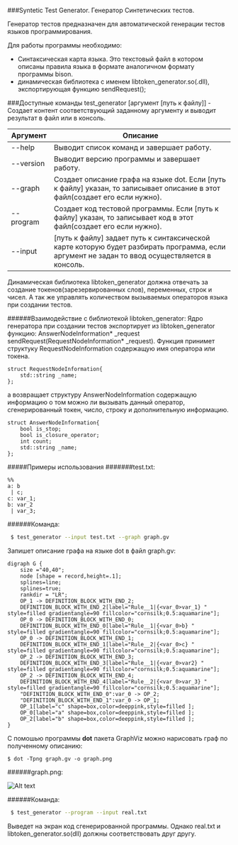 ###Syntetic Test Generator. Генератор Синтетических тестов.

Генератор тестов предназначен для автоматической генерации тестов языков программирования.


Для работы программы необходимо:
 - Синтаксическая карта языка. Это текстовый файл в котором описаны правила языка в формате аналогичном формату программы bison.
 - динамическая библиотека с именем libtoken_generator.so(.dll), экспортирующая функцию sendRequest();

###Доступные команды
test_generator [аргумент [путь к файлу]]   -    Создает контент соответствующий заданному аргументу и выводит результат в файл или в консоль.


Аргумент | Описание 
------------  | ----------------- 
--help   |     Выводит список команд и завершает работу.
--version   |  Выводит версию программы и завершает работу.
--graph   |    Создает описание графа на языке dot. Если [путь к файлу] указан, то записывает описание в этот файл(создает его если нужно).
--program  |  Создает код тестовой программы. Если [путь к файлу] указан, то записывает код в этот файл(создает его если нужно).
--input   |    [путь к файлу] задает путь к синтаксической карте которую будет разбирать  программа, если аргумент не задан то ввод осуществляется в консоль.

  Динамическая библиотека libtoken_generator должна отвечать за создание токенов(зарезервированных слов), переменных, строк и чисел. А так же управлять количеством вызываемых операторов языка при создании тестов.


######Взаимодействие с библиотекой libtoken_generator:
Ядро генератора при создании тестов экспортирует из libtoken_generator функцию:
AnswerNodeInformation* _request sendRequest(RequestNodeInformation* _request).
  Функция принимет структуку RequestNodeInformation содержащую имя оператора или токена.
```
struct RequestNodeInformation{
	std::string _name;
};
```
  а возвращает структуру AnswerNodeInformation содержащую информацию о том можно ли вызывать данный оператор, сгенерированный токен, число, строку и дополнительную информацию.
```
struct AnswerNodeInformation{
	bool is_stop;
	bool is_closure_operator;
	int count;
	std::string _name;
}; 
```

#####Примеры использования
#######test.txt:
```
%%
a: b
 | c;
c: var_1;
b: var_2
 | var_3;
```

######Команда:

```bash
 $ test_generator --input test.txt --graph graph.gv
``` 
Запишет описание графа на языке dot в файл graph.gv:
```
digraph G {
	size ="40,40";
	node [shape = record,height=.1];
	splines=line;
	splines=true;
	rankdir = "LR";
	OP_1 -> DEFINITION_BLOCK_WITH_END_2;
	DEFINITION_BLOCK_WITH_END_2[label="Rule__1|{<var_0>var_1} " style=filled gradientangle=90 fillcolor="cornsilk;0.5:aquamarine"];
	OP_0 -> DEFINITION_BLOCK_WITH_END_0;
	DEFINITION_BLOCK_WITH_END_0[label="Rule__1|{<var_0>b} " style=filled gradientangle=90 fillcolor="cornsilk;0.5:aquamarine"];
	OP_0 -> DEFINITION_BLOCK_WITH_END_1;
	DEFINITION_BLOCK_WITH_END_1[label="Rule__2|{<var_0>c} " style=filled gradientangle=90 fillcolor="cornsilk;0.5:aquamarine"];
	OP_2 -> DEFINITION_BLOCK_WITH_END_3;
	DEFINITION_BLOCK_WITH_END_3[label="Rule__1|{<var_0>var2} " style=filled gradientangle=90 fillcolor="cornsilk;0.5:aquamarine"];
	OP_2 -> DEFINITION_BLOCK_WITH_END_4;
	DEFINITION_BLOCK_WITH_END_4[label="Rule__2|{<var_0>var_3} " style=filled gradientangle=90 fillcolor="cornsilk;0.5:aquamarine"];
	"DEFINITION_BLOCK_WITH_END_0":var_0 -> OP_2;
	"DEFINITION_BLOCK_WITH_END_1":var_0 -> OP_1;
	OP_1[label="c" shape=box,color=deeppink,style=filled ];
	OP_0[label="a" shape=box,color=deeppink,style=filled ];
	OP_2[label="b" shape=box,color=deeppink,style=filled ];
}
```

С помошью программы **dot** пакета GraphViz можно нарисовать граф по полученному описанию:
```
$ dot -Tpng graph.gv -o graph.png
```
######graph.png:

![Alt text](https://leto17e.storage.yandex.net/rdisk/5134c2de0883deb6e4e79100fae8e6459f087b40ed1fb601a6ab086c28ab2c58/inf/xliONEaknzSt3avgQELTaydm75WHqVAFbtNsQ7lrDhAgsXyv4TGNbM2XbD77hYWDIsGsS8jVPtAS1YB9L2eaSA==?uid=0&filename=win_test_1.png&disposition=inline&hash=&limit=0&content_type=image%2Fpng&tknv=v2&rtoken=08280f143a3b54450755ce73acba206d&force_default=no&ycrid=na-3f011f37a8a9f7100d178c6b2fb4ff8a-downloader8g)

######Команда:

```bash
 $ test_generator --program --input real.txt
``` 
Выведет на экран код сгенерированной программы. 
Однако real.txt и libtoken_generator.so(dll) должны соответствовать друг другу.
